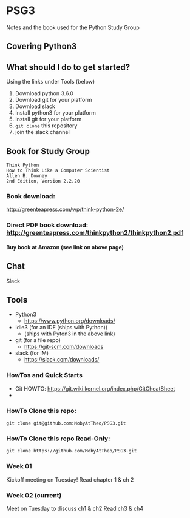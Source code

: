 # PSG3
Notes and the book used for the Python Study Group

## Covering Python3

## What should I do to get started?
Using the links under Tools (below)

1. Download python 3.6.0
1. Download git for your platform
1. Download slack
1. Install python3 for your platform
1. Install git for your platform
1. ```git clone``` this repository
1. join the slack channel


## Book for Study Group

```
Think Python
How to Think Like a Computer Scientist
Allen B. Downey
2nd Edition, Version 2.2.20
```

### Book download:
http://greenteapress.com/wp/think-python-2e/

### Direct PDF book download: http://greenteapress.com/thinkpython2/thinkpython2.pdf

#### Buy book at Amazon (see link on above page)

## Chat
Slack

## Tools

- Python3
    - https://www.python.org/downloads/
- Idle3    (for an IDE (ships with Python))
    - (ships with Pyton3 in the above link)
- git      (for a file repo)
    - https://git-scm.com/downloads
- slack    (for IM)
    - https://slack.com/downloads/


### HowTos and Quick Starts

- Git HOWTO:
https://git.wiki.kernel.org/index.php/GitCheatSheet
-

### HowTo Clone this repo:
```
git clone git@github.com:MobyAtTheo/PSG3.git
```

### HowTo Clone this repo Read-Only:
```
git clone https://github.com/MobyAtTheo/PSG3.git
```


### Week 01
Kickoff meeting on Tuesday!
Read chapter 1 & ch 2

### Week 02 (current)
Meet on Tuesday to discuss ch1 & ch2
Read ch3 & ch4
